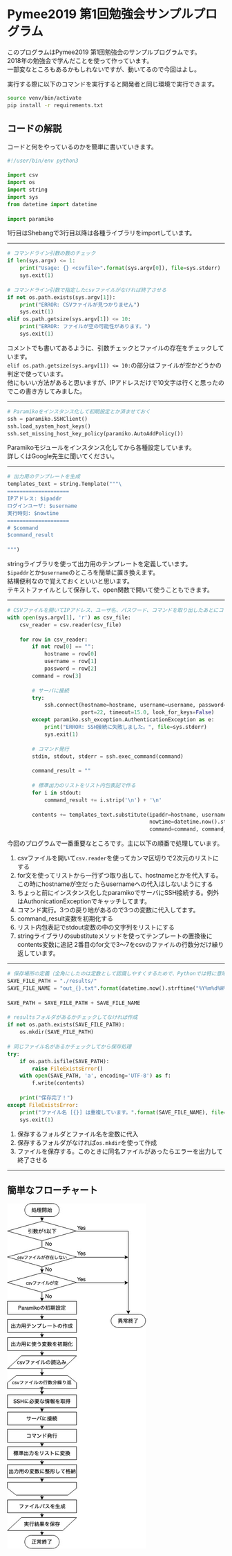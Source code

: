 # Pymee2019 第1回勉強会サンプルプログラム

このプログラムはPymee2019 第1回勉強会のサンプルプログラムです。  
2018年の勉強会で学んだことを使って作っています。  
一部変なところもあるかもしれないですが、動いてるので今回はよし。  
  
実行する際に以下のコマンドを実行すると開発者と同じ環境で実行できます。
```sh
source venv/bin/activate
pip install -r requirements.txt
```

## コードの解説

コードと何をやっているのかを簡単に書いていきます。

```python
#!/user/bin/env python3

import csv
import os
import string
import sys
from datetime import datetime

import paramiko

```

1行目はShebangで3行目以降は各種ライブラリをimportしています。

---

```python
# コマンドライン引数の数のチェック
if len(sys.argv) <= 1:
    print("Usage: {} <csvfile>".format(sys.argv[0]), file=sys.stderr)
    sys.exit(1)

# コマンドライン引数で指定したcsvファイルがなければ終了させる
if not os.path.exists(sys.argv[1]):
    print("ERROR: CSVファイルが見つかりません")
    sys.exit(1)
elif os.path.getsize(sys.argv[1]) <= 10:
    print("ERROR: ファイルが空の可能性があります。")
    sys.exit(1)
```

 コメントでも書いてあるように、引数チェックとファイルの存在をチェックしています。  
 `elif os.path.getsize(sys.argv[1]) <= 10:`の部分はファイルが空かどうかの判定で使っています。  
 他にもいい方法があると思いますが、IPアドレスだけで10文字は行くと思ったのでこの書き方してみました。
 
 ---
 
 ```python
# Paramikoをインスタンス化して初期設定とか済ませておく
ssh = paramiko.SSHClient()
ssh.load_system_host_keys()
ssh.set_missing_host_key_policy(paramiko.AutoAddPolicy())
```

Paramikoモジュールをインスタンス化してから各種設定しています。  
詳しくはGoogle先生に聞いてください。

---

```python
# 出力用のテンプレートを生成
templates_text = string.Template("""\
====================
IPアドレス: $ipaddr
ログインユーザ: $username
実行時刻: $nowtime
====================
# $command
$command_result

""")
```

stringライブラリを使って出力用のテンプレートを定義しています。  
`$ipaddr`とか`$username`のところを簡単に置き換えます。  
結構便利なので覚えておくといいと思います。  
テキストファイルとして保存して、open関数で開いて使うこともできます。

---

```python
# CSVファイルを開いてIPアドレス、ユーザ名、パスワード、コマンドを取り出したあとにコマンドを実行して出力テキストを生成
with open(sys.argv[1], 'r') as csv_file:
    csv_reader = csv.reader(csv_file)

    for row in csv_reader:
        if not row[0] == "":
            hostname = row[0]
            username = row[1]
            password = row[2]
        command = row[3]

        # サーバに接続
        try:
            ssh.connect(hostname=hostname, username=username, password=password,
                        port=22, timeout=15.0, look_for_keys=False)
        except paramiko.ssh_exception.AuthenticationException as e:
            print("ERROR: SSH接続に失敗しました。", file=sys.stderr)
            sys.exit(1)

        # コマンド発行
        stdin, stdout, stderr = ssh.exec_command(command)

        command_result = ""

        # 標準出力のリストをリスト内包表記で作る
        for i in stdout:
            command_result += i.strip('\n') + '\n'

        contents += templates_text.substitute(ipaddr=hostname, username=username,
                                              nowtime=datetime.now().strftime("%H:%M"),
                                              command=command, command_result=command_result)
```

今回のプログラムで一番重要なところです。主に以下の順番で処理しています。
1. csvファイルを開いて`csv.reader`を使ってカンマ区切りで2次元のリストにする
1. for文を使ってリストから一行ずつ取り出して、hostnameとかを代入する。この時にhostnameが空だったらusernameへの代入はしないようにする
1. ちょっと前にインスタンス化したparamikoでサーバにSSH接続する。例外はAuthonicationExceptionでキャッチしてます。
1. コマンド実行。3つの戻り地があるので3つの変数に代入してます。
1. command_result変数を初期化する
1. リスト内包表記でstdout変数の中の文字列をリストにする
1. stringライブラリのsubstituteメソッドを使ってテンプレートの置換後にcontents変数に追記
2番目のfor文で3〜7をcsvのファイルの行数分だけ繰り返しています。

---

```python
# 保存場所の定義（全角にしたのは定数として認識しやすくするためで、Pythonでは特に意味は持たない）
SAVE_FILE_PATH = "./results/"
SAVE_FILE_NAME = "out_{}.txt".format(datetime.now().strftime("%Y%m%d%H%M"))

SAVE_PATH = SAVE_FILE_PATH + SAVE_FILE_NAME

# resultsフォルダがあるかチェックしてなければ作成
if not os.path.exists(SAVE_FILE_PATH):
    os.mkdir(SAVE_FILE_PATH)

# 同じファイル名があるかチェックしてから保存処理
try:
    if os.path.isfile(SAVE_PATH):
        raise FileExistsError()
    with open(SAVE_PATH, 'a', encoding='UTF-8') as f:
        f.write(contents)

    print("保存完了！")
except FileExistsError:
    print("ファイル名 [{}] は重複しています。".format(SAVE_FILE_NAME), file=sys.stderr)
    sys.exit(1)
```

1. 保存するフォルダとファイル名を変数に代入  
1. 保存するフォルダがなければ`os.mkdir`を使って作成
1. ファイルを保存する。このときに同名ファイルがあったらエラーを出力して終了させる

---

## 簡単なフローチャート

![flowchart](./img/pymee2019_sample.jpg)
